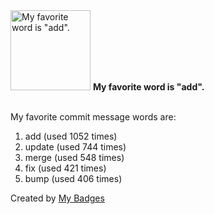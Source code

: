 <img src="https://my-badges.github.io/my-badges/favorite-word.png" alt="My favorite word is &quot;add&quot;." title="My favorite word is &quot;add&quot;." width="128">
<strong>My favorite word is &quot;add&quot;.</strong>
<br><br>

My favorite commit message words are:

1. add (used 1052 times)
2. update (used 744 times)
3. merge (used 548 times)
4. fix (used 421 times)
5. bump (used 406 times)


Created by <a href="https://github.com/my-badges/my-badges">My Badges</a>